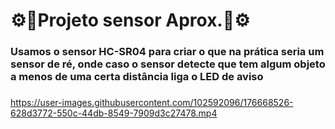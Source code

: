 # ⚙🚨Projeto sensor Aprox.🚨⚙
### Usamos o sensor HC-SR04 para criar o que na prática seria um sensor de ré, onde caso o sensor detecte que tem algum objeto a menos de uma certa distância liga o LED de aviso
### 

https://user-images.githubusercontent.com/102592096/176668526-628d3772-550c-44db-8549-7909d3c27478.mp4


